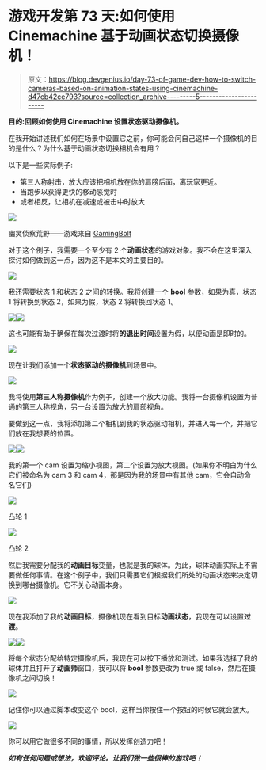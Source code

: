# 游戏开发第 73 天:如何使用 Cinemachine 基于动画状态切换摄像机！

> 原文：<https://blog.devgenius.io/day-73-of-game-dev-how-to-switch-cameras-based-on-animation-states-using-cinemachine-d47cb42ce793?source=collection_archive---------5----------------------->

**目的:回顾如何使用 Cinemachine 设置状态驱动摄像机。**

在我开始讲述我们如何在场景中设置它之前，你可能会问自己这样一个摄像机的目的是什么？为什么基于动画状态切换相机会有用？

以下是一些实际例子:

*   第三人称射击，放大应该把相机放在你的肩膀后面，离玩家更近。
*   当跑步以获得更快的移动感觉时
*   或者相反，让相机在减速或被击中时放大

![](img/cc05a13edeebfd4782a7871cd23c5f8d.png)

幽灵侦察荒野——游戏来自 [GamingBolt](https://www.youtube.com/watch?v=LC5piNmPuqc)

对于这个例子，我需要一个至少有 2 个**动画状态**的游戏对象。我不会在这里深入探讨如何做到这一点，因为这不是本文的主要目的。

![](img/a4c20e61ed4e3af7755b89f2c698e6d1.png)

我还需要状态 1 和状态 2 之间的转换。我将创建一个 **bool** 参数，如果为真，状态 1 将转换到状态 2，如果为假，状态 2 将转换回状态 1。

![](img/9bb2c5a97c47f812b7bf0f6761fedcd2.png)![](img/f9d55630964eb7af085ee57c66ef9129.png)

这也可能有助于确保在每次过渡时将**的退出时间**设置为假，以便动画是即时的。

![](img/20abf474c8af541487d017b1dc471efd.png)

现在让我们添加一个**状态驱动的摄像机**到场景中。

![](img/3e2a151a3a97ff4fe6f3f67a9a17d731.png)

我将使用**第三人称摄像机**作为例子，创建一个放大功能。我将一台摄像机设置为普通的第三人称视角，另一台设置为放大的肩部视角。

要做到这一点，我将添加第二个相机到我的状态驱动相机，并进入每一个，并把它们放在我想要的位置。

![](img/ed3af4acb6bf55d010317dfe8476c908.png)![](img/413edb286e3dfe13f6e6794cf2c5c37e.png)

我的第一个 cam 设置为缩小视图，第二个设置为放大视图。(如果你不明白为什么它们被命名为 cam 3 和 cam 4，那是因为我的场景中有其他 cam，它会自动命名它们)

![](img/3ecdb0e5253191ba0f8e07a9c0ea95ee.png)

凸轮 1

![](img/8a329377f764cdcaebb5333ded428558.png)

凸轮 2

然后我需要分配我的**动画目标**变量，也就是我的球体。为此，球体动画实际上不需要做任何事情。在这个例子中，我们只需要它们根据我们所处的动画状态来决定切换到哪台摄像机。它不关心动画本身。

![](img/63b1893d64c3b55d0c2f6c213e458b19.png)

现在我添加了我的**动画目标**，摄像机现在看到目标**动画状态**，我现在可以设置**过渡**。

![](img/e114101230e023541b1defd2c4c6a01e.png)![](img/21572a34a55ea965bcd9f95aba4fc616.png)

将每个状态分配给特定摄像机后，我现在可以按下播放和测试。如果我选择了我的球体并且打开了**动画师**窗口，我可以将 **bool** 参数更改为 true 或 false，然后在摄像机之间切换！

![](img/b21cb4d1726f1c1ade4ee0fd38011d3e.png)

记住你可以通过脚本改变这个 bool，这样当你按住一个按钮的时候它就会放大。

![](img/976ab3117d9a31e66dd2a32e8c3d9df9.png)

你可以用它做很多不同的事情，所以发挥创造力吧！

***如有任何问题或想法，欢迎评论。让我们做一些很棒的游戏吧！***